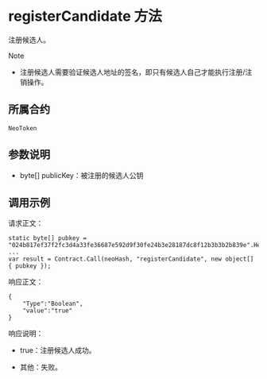 # registerCandidate 方法

注册候选人。

> [!Note]
>
> - 注册候选人需要验证候选人地址的签名，即只有候选人自己才能执行注册/注销操作。

## 所属合约

	NeoToken

## 参数说明

- byte[] publicKey：被注册的候选人公钥

## 调用示例

请求正文：

```
static byte[] pubkey = "024b817ef37f2fc3d4a33fe36687e592d9f30fe24b3e28187dc8f12b3b3b2b839e".HexToBytes();
...
var result = Contract.Call(neoHash, "registerCandidate", new object[] { pubkey });
```

响应正文：

```
{
   	"Type":"Boolean",
   	"value":"true"
}
```

响应说明：

- true：注册候选人成功。

- 其他：失败。
